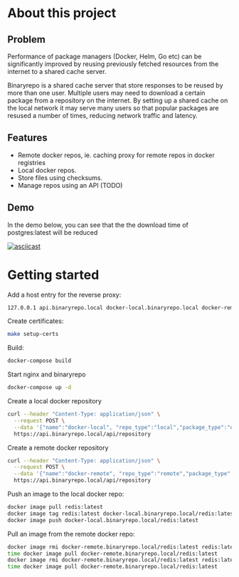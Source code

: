 # About this project

## Problem

Performance of package managers (Docker, Helm, Go etc) can be significantly improved by reusing previously fetched resources from the internet to a shared cache server.

Binaryrepo is a shared cache server that store responses to be reused by more than one user.
Multiple users may need to download a certain package from a repository on the internet.
By setting up a shared cache on the local network it may serve many users so that popular packages are
resused a number of times, reducing network traffic and latency.
## Features

* Remote docker repos, ie. caching proxy for remote repos in docker registries
* Local docker repos.
* Store files using checksums.
* Manage repos using an API (TODO)

## Demo

In the demo below, you can see that the the download time of postgres:latest will be reduced

[![asciicast](https://asciinema.org/a/1bHV8eIiAFO4t2G5Azx8HrqLs.svg)](https://asciinema.org/a/1bHV8eIiAFO4t2G5Azx8HrqLs)


# Getting started

Add a host entry for the reverse proxy:
```bash
127.0.0.1 api.binaryrepo.local docker-local.binaryrepo.local docker-remote.binaryrepo.local
```

Create certificates:
```bash
make setup-certs
```

Build:
```bash
docker-compose build
```

Start nginx and binaryrepo
```bash
docker-compose up -d
```

Create a local docker repository
```bash
curl --header "Content-Type: application/json" \
  --request POST \
  --data '{"name":"docker-local", "repo_type":"local","package_type":"docker"'\
  https://api.binaryrepo.local/api/repository
```

Create a remote docker repository
```bash
curl --header "Content-Type: application/json" \
  --request POST \
  --data '{"name":"docker-remote", "repo_type":"remote","package_type":"remote","remote_url":"https://registry-1.docker.io"}' \
  https://api.binaryrepo.local/api/repository
```

Push an image to the local docker repo:
```bash
docker image pull redis:latest
docker image tag redis:latest docker-local.binaryrepo.local/redis:latest
docker image push docker-local.binaryrepo.local/redis:latest
```

Pull an image from the remote docker repo:
```bash
docker image rmi docker-remote.binaryrepo.local/redis:latest redis:latest
time docker image pull docker-remote.binaryrepo.local/redis:latest
docker image rmi docker-remote.binaryrepo.local/redis:latest redis:latest
time docker image pull docker-remote.binaryrepo.local/redis:latest
```
